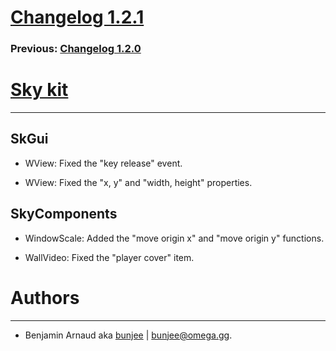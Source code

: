 # [Changelog 1.2.1](http://omega.gg/Sky/changes/1.2.1.html)

### Previous: [Changelog 1.2.0](1.2.0.html)

# [Sky kit](http://omega.gg/Sky)
---

## SkGui

- WView: Fixed the "key release" event.

- WView: Fixed the "x, y" and "width, height" properties.


## SkyComponents

- WindowScale: Added the "move origin x" and "move origin y" functions.

- WallVideo: Fixed the "player cover" item.


# Authors
---

- Benjamin Arnaud aka [bunjee](http://bunjee.me) | <bunjee@omega.gg>.
